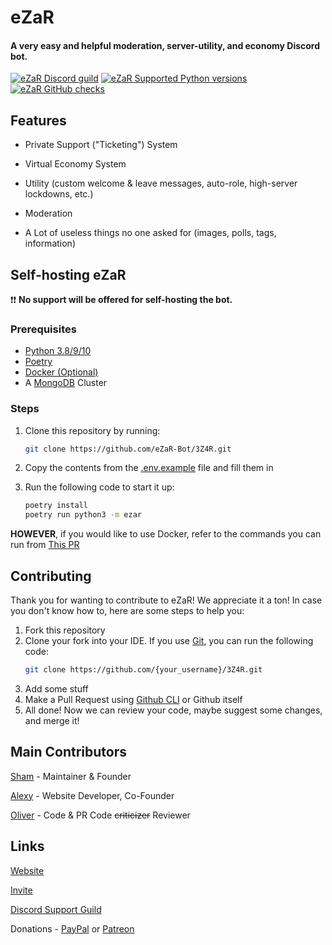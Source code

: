 # eZaR

#### A very easy and helpful moderation, server-utility, and economy Discord bot.

[![eZaR Discord guild](https://img.shields.io/discord/906815360492253205?color=dark%20green&logo=discord)](https://ezar.shamdev.xyz/discord)
[![eZaR Supported Python versions](https://img.shields.io/badge/Python-3.10-informational?logo=python)](https://ezar.shamdev.xyz)
[![eZaR GitHub checks](https://img.shields.io/github/checks-status/eZaR-Bot/3Z4R/main?logo=github)](https://github.com/eZaR-Bot/3Z4R)

## Features

- Private Support ("Ticketing") System

- Virtual Economy System

- Utility (custom welcome & leave messages, auto-role, high-server lockdowns, etc.)

- Moderation

- A Lot of useless things no one asked for (images, polls, tags, information)

## Self-hosting eZaR

❗❗ **No support will be offered for self-hosting the bot.**

### Prerequisites

- [Python 3.8/9/10](https://python.org/downloads)
- [Poetry](https://python-poetry.org)
- [Docker (Optional)](https://docker.com)
- A [MongoDB](https://mongodb.com) Cluster

### Steps

1. Clone this repository by running:

   ```sh
   git clone https://github.com/eZaR-Bot/3Z4R.git
   ```
2. Copy the contents from the [.env.example](/.env.example) file and fill them in
3. Run the following code to start it up:
   ```sh
   poetry install
   poetry run python3 -m ezar
   ```
 **HOWEVER**, if you would like to use Docker, refer to the commands you can run from [This PR](https://github.com/eZaR-Bot/3Z4R/pull/4)

## Contributing

Thank you for wanting to contribute to eZaR! We appreciate it a ton! In case you don't know how to, here are some steps to help you:

1. Fork this repository
2. Clone your fork into your IDE. If you use [Git](https://git-scm.com), you can run the following code:
   ```sh
   git clone https://github.com/{your_username}/3Z4R.git
   ```
3. Add some stuff
4. Make a Pull Request using [Github CLI](https://cli.github.com) or Github itself
5. All done! Now we can review your code, maybe suggest some changes, and merge it!

## Main Contributors
[Sham](https://github.com/toolifelesstocode) - Maintainer & Founder

[Alexy](https://github.com/ItsNotAlexy) - Website Developer, Co-Founder

[Oliver](https://github.com/ooliver1) - Code & PR Code ~~criticizer~~ Reviewer

## Links
[Website](https://ezar.shamdev.xyz)

[Invite](https://ezar.shamdev.xyz/invite)

[Discord Support Guild](https://ezar.shamdev.xyz/discord)

Donations - [PayPal](https://paypal.me/realShamlol) or [Patreon](https://patreon.com/ezarbot)
